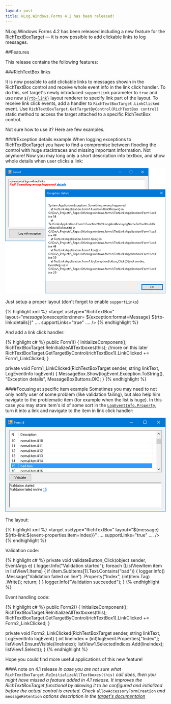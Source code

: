 ```yaml
---
layout: post
title: NLog.Windows.Forms 4.2 has been released!
---
```


NLog.Windows.Forms 4.2 has been released including a new feature for the [RichTextBoxTarget](https://github.com/NLog/NLog.Windows.Forms/wiki/RichTextBoxTarget) — it is now possible to add clickable links to log messages.

##Features

This release contains the following features:

###RichTextBox links 

It is now possible to add clickable links to messages showin in the RichTextBox control and receive whole event info in the link click handler. 
To do this, set target's newly introduced `supportLink` parameter to `true` and use new [`${rtb-link}`](https://github.com/NLog/NLog.Windows.Forms/wiki/RTB-Link-Layout-Renderer) layout renderer to specify link part of the layout. 
To receive link click events, add a handler to `RichTextBoxTarget.LinkClicked` event. Use `RichTextBoxTarget.GetTargetByControl(RichTextBox control)` static method to access the target attached to a specific RichTextBox control.

Not sure how to use it? Here are few examples. 

####Exception details example
When logging exceptions to RichTextBoxTarget you have to find a compromise between flooding the control with huge stacktraces and missing important information. Not anymore! Now you may long only a short description into textbox, and show whole details when user clicks a link:

<img src="/images/posts/2015/12/link_exception_details_click.png">

Just setup a proper layout (don't forget to enable `supportLinks`)

{% highlight xml %}
<target xsi:type="RichTextBox"
            layout="${message}${onexception:inner= ${exception:format=Message} ${rtb-link:details}}"
         ....
            supportLinks="true"
         ....
            />
{% endhighlight %}

And add a link click handler:

{% highlight c# %}
public Form1()
{
    InitializeComponent();
    RichTextBoxTarget.ReInitializeAllTextboxes(this); //more on this later
    RichTextBoxTarget.GetTargetByControl(richTextBox1).LinkClicked += Form1_LinkClicked;
}

private void Form1_LinkClicked(RichTextBoxTarget sender, string linkText, LogEventInfo logEvent)
{
    MessageBox.Show(logEvent.Exception.ToString(), "Exception details", MessageBoxButtons.OK);
}
{% endhighlight %}

####Focusing at specific item example
Sometimes you may need to not only notify user of some problem (like validation failing), but also help him navigate to the problematic item (for example when the list is huge). In this case you may store item's id of some sort in the [`LogEventInfo.Property`](https://github.com/NLog/NLog/wiki/EventProperties-Layout-Renderer), turn it into a link and navigate to the item in link click handler:

<img src="/images/posts/2015/12/event_properties_link_click.png">

The layout:

{% highlight xml %}
<target xsi:type="RichTextBox"
            layout="${message} ${rtb-link:${event-properties:item=Index}}"
            ....
            supportLinks="true"
            ....
            />
{% endhighlight %}

Validation code:

{% highlight c# %}
private void validateButton_Click(object sender, EventArgs e)
{
    logger.Info("Validation started");
    foreach (ListViewItem item in listView1.Items)
    {
       if (item.SubItems[1].Text.Contains("bad"))
       {
            logger.Info()
               .Message("Validation failed on line")
               .Property("Index", (int)item.Tag)
               .Write();
            return;
        }
    }
    logger.Info("Validation succeeded");
}
{% endhighlight %}

Event handling code:

{% highlight c# %}
public Form2()
{
    InitializeComponent();
    RichTextBoxTarget.ReInitializeAllTextboxes(this);
    RichTextBoxTarget.GetTargetByControl(richTextBox1).LinkClicked += Form2_LinkClicked;
}

private void Form2_LinkClicked(RichTextBoxTarget sender, string linkText, LogEventInfo logEvent)
{
    int lineIndex = (int)logEvent.Properties["Index"];
    listView1.EnsureVisible(lineIndex);
    listView1.SelectedIndices.Add(lineIndex);
    listView1.Select();
}
{% endhighlight %}

Hope you could find more useful applications of this new feature!

###A note on 4.1 release
_In case you are not sure what_ `RichTextBoxTarget.ReInitializeAllTextboxes(this)` _call does, then you might have missed a feature added in 4.1 release. It improves the RichTextBoxTarget functional by allowing it to be configured and initialized before the actual control is created. Check_ `allowAccessoryFormCreation` _and_ `messageRetention` _options description in the [target's documentaion](https://github.com/NLog/NLog.Windows.Forms/wiki/RichTextBoxTarget)_
